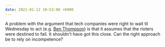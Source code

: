 ```yaml
---
date: 2021-01-12 10:53:00 +0900
---
```


A problem with the argument that tech companies were right to wait til Wednesday to act (e.g. [Ben Thompson](https://stratechery.com/2021/facebook-and-twitter-suspend-trump-parler-suspended-everywhere-context-and-culture/)) is that it assumes that the rioters were destined to fail. It shouldn't have got this close. Can the right approach be to rely on incompetence?

